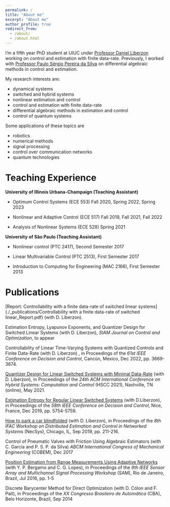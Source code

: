 ```yaml
---
permalink: /
title: "About me"
excerpt: "About me"
author_profile: true
redirect_from: 
  - /about/
  - /about.html
---
```


I’m a fifth year PhD student at UIUC under <a href="http://liberzon.csl.illinois.edu/">Professor Daniel Liberzon</a>  working on control and estimation with finite data-rate. Previously, I worked with <a href="https://scholar.google.fr/citations?user=bHfxlykAAAAJ&hl=en">Professor Paulo Sérgio Pereira da Silva</a> on differential algebraic methods in control and estimation.

My research interests are:
 - dynamical systems
 - switched and hybrid systems
 - nonlinear estimation and control
 - control and estimation with finite data-rate
 - differential algebraic methods in estimation and control
 - control of quantum systems

Some applications of these topics are
 - robotics
 - numerical methods
 - signal processing
 - control over communication networks
 - quantum technologies
 

# Teaching Experience

**University of Illinois Urbana-Champaign (Teaching Assistant)**

- Optimum Control Systems (ECE 553)    Fall 2020, Spring 2022, Spring 2023

- Nonlinear and Adaptive Control (ECE 517) Fall 2019, Fall 2021, Fall 2022
      
- Analysis of Nonlinear Systems (ECE 528) Spring 2021

**University of São Paulo (Teaching Assistant)**

- Nonlinear control (PTC 2417), Second Semester 2017 

- Linear Multivariable Control (PTC 2513), First Semester 2017

- Introduction to Computing for Engineering (MAC 2166), First Semester 2013



# Publications 

[Report: Controllability with a finite data-rate of switched linear systems](./_publications/Controllability with a finite data-rate of switched linear_Report.pdf) (with D. Liberzon).

Estimation Entropy, Lyapunov Exponents, and Quantizer Design for Switched Linear Systems (with D. Liberzon), *SIAM Journal on Control and Optimization*, to appear   


Controllability of Linear Time-Varying Systems with Quantized Controls and Finite Data-Rate (with D. Liberzon) , in Proceedings of the *61st IEEE Conference on Decision and Control*, Cancún, Mexico, Dec 2022, pp. 3669-3674.
    
<a href ="https://dl.acm.org/doi/10.1145/3447928.3456645">Quantizer Design for Linear Switched Systems with Minimal Data-Rate</a> (with D. Liberzon), in Proceedings of the *24th ACM International Conference on Hybrid Systems: Computation and Control* (HSCC 2021), Nashville, TN (online), May 2021.

        
<a href="https://ieeexplore.ieee.org/document/9030155">Estimation Entropy for Regular Linear Switched Systems</a> (with D.Liberzon), in Proceedings of the *58th IEEE Conference on Decision and Control*, Nice, France, Dec 2019, pp. 5754-5759.
        
<a href ="https://www.sciencedirect.com/science/article/pii/S2405896319320117">How to park a car blindfolded</a> (with D. Liberzon), in Proceedings of the *8th IFAC Workshop on Distributed Estimation and Control in Networked Systems* (NecSys), Chicago, IL, Sep 2019, pp. 211-216.

Control of Pneumatic Valves with Friction Using Algebraic Estimators (with C. Garcia and P. S. P. da Silva) *ABCM International Congress of Mechanical Engineering* (COBEM), Dec 2017

<a href ="https://ieeexplore.ieee.org/document/7569739">Position Estimation from Range Measurements Using Adaptive Networks</a> (with Y. P. Bergamo and C. G. Lopes), in Proceedings of the *9th IEEE Sensor Array and Multichannel Signal Processing Workshop* (SAM), Rio de Janeiro, Brazil, Jul 2016, pp. 1-5


Discrete Barycenter Method for Direct Optimization (with D. Cólon and F. Pait), in Proceedings of the *XX Congresso Brasileiro de Automática* (CBA), Belo Horizonte, Brazil, Sep 2014
        
